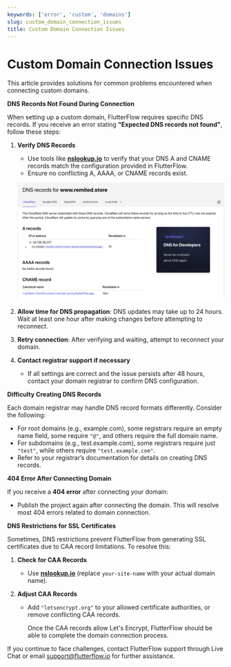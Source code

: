 ```yaml
---
keywords: ['error', 'custom', 'domains']
slug: custom_domain_connection_issues
title: Custom Domain Connection Issues
---
```

# Custom Domain Connection Issues

This article provides solutions for common problems encountered when connecting custom domains.

**DNS Records Not Found During Connection**

When setting up a custom domain, FlutterFlow requires specific DNS records. If you receive an error stating **"Expected DNS records not found"**, follow these steps:

1. **Verify DNS Records**

   - Use tools like **[nslookup.io](https://www.nslookup.io)** to verify that your DNS A and CNAME records match the configuration provided in FlutterFlow.
   - Ensure no conflicting A, AAAA, or CNAME records exist.
   
   ![](../../assets/20250430121150651702.png)


2. **Allow time for DNS propagation**: DNS updates may take up to 24 hours. Wait at least one hour after making changes before attempting to reconnect.

3. **Retry connection**: After verifying and waiting, attempt to reconnect your domain.

4. **Contact registrar support if necessary**

   - If all settings are correct and the issue persists after 48 hours, contact your domain registrar to confirm DNS configuration.

**Difficulty Creating DNS Records**

Each domain registrar may handle DNS record formats differently. Consider the following:

   - For root domains (e.g., example.com), some registrars require an empty name field, some require `"@"`, and others require the full domain name.
   - For subdomains (e.g., test.example.com), some registrars require just `"test"`, while others require `"test.example.com"`.
   - Refer to your registrar’s documentation for details on creating DNS records.

**404 Error After Connecting Domain**

If you receive a **404 error** after connecting your domain:

   - Publish the project again after connecting the domain. This will resolve most 404 errors related to domain connection.

**DNS Restrictions for SSL Certificates**

Sometimes, DNS restrictions prevent FlutterFlow from generating SSL certificates due to CAA record limitations. To resolve this:

   1. **Check for CAA Records**

      - Use **[nslookup.io](https://www.nslookup.io/domains/your-site-name/dns-records/caa/)** (replace `your-site-name` with your actual domain name).

   2. **Adjust CAA Records**

      - Add `"letsencrypt.org"` to your allowed certificate authorities, or remove conflicting CAA records.

         Once the CAA records allow Let's Encrypt, FlutterFlow should be able to complete the domain connection process.

If you continue to face challenges, contact FlutterFlow support through Live Chat or email support@flutterflow.io for further assistance.
